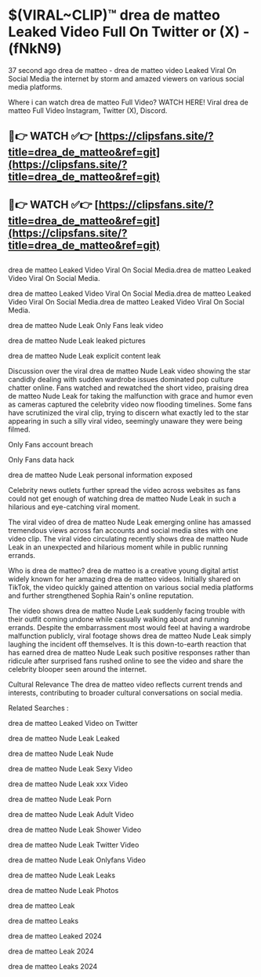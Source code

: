# $(VIRAL~CLIP)™ drea de matteo Leaked Video Full On Twitter or (X) -(fNkN9)
37 second ago drea de matteo - drea de matteo video Leaked Viral On Social Media the internet by storm and amazed viewers on various social media platforms.

Where i can watch drea de matteo Full Video? WATCH HERE! Viral drea de matteo Full Video Instagram, Twitter (X), Discord.

## 🔴👉 WATCH ✅👉 [https://clipsfans.site/?title=drea_de_matteo&ref=git](https://clipsfans.site/?title=drea_de_matteo&ref=git)
## 🔴👉 WATCH ✅👉 [https://clipsfans.site/?title=drea_de_matteo&ref=git](https://clipsfans.site/?title=drea_de_matteo&ref=git)
##
drea de matteo Leaked Video Viral On Social Media.drea de matteo Leaked Video Viral On Social Media.

drea de matteo Leaked Video Viral On Social Media.drea de matteo Leaked Video Viral On Social Media.drea de matteo Leaked Video Viral On Social Media.

drea de matteo Nude Leak Only Fans leak video

drea de matteo Nude Leak leaked pictures

drea de matteo Nude Leak explicit content leak

Discussion over the viral drea de matteo Nude Leak video showing the star candidly dealing with sudden wardrobe issues dominated pop culture chatter online. Fans watched and rewatched the short video, praising drea de matteo Nude Leak for taking the malfunction with grace and humor even as cameras captured the celebrity video now flooding timelines. Some fans have scrutinized the viral clip, trying to discern what exactly led to the star appearing in such a silly viral video, seemingly unaware they were being filmed.


Only Fans account breach

Only Fans data hack

drea de matteo Nude Leak personal information exposed

Celebrity news outlets further spread the video across websites as fans could not get enough of watching drea de matteo Nude Leak in such a hilarious and eye-catching viral moment.


The viral video of drea de matteo Nude Leak emerging online has amassed tremendous views across fan accounts and social media sites with one video clip. The viral video circulating recently shows drea de matteo Nude Leak in an unexpected and hilarious moment while in public running errands.


Who is drea de matteo? drea de matteo is a creative young digital artist widely known for her amazing drea de matteo videos. Initially shared on TikTok, the video quickly gained attention on various social media platforms and further strengthened Sophia Rain's online reputation.

The video shows drea de matteo Nude Leak suddenly facing trouble with their outfit coming undone while casually walking about and running errands. Despite the embarrassment most would feel at having a wardrobe malfunction publicly, viral footage shows drea de matteo Nude Leak simply laughing the incident off themselves. It is this down-to-earth reaction that has earned drea de matteo Nude Leak such positive responses rather than ridicule after surprised fans rushed online to see the video and share the celebrity blooper seen around the internet.

Cultural Relevance The drea de matteo video reflects current trends and interests, contributing to broader cultural conversations on social media.

Related Searches :

drea de matteo Leaked Video on Twitter

drea de matteo Nude Leak Leaked

drea de matteo Nude Leak Nude

drea de matteo Nude Leak Sexy Video

drea de matteo Nude Leak xxx Video

drea de matteo Nude Leak Porn

drea de matteo Nude Leak Adult Video

drea de matteo Nude Leak Shower Video

drea de matteo Nude Leak Twitter Video

drea de matteo Nude Leak Onlyfans Video

drea de matteo Nude Leak Leaks

drea de matteo Nude Leak Photos

drea de matteo Leak

drea de matteo Leaks

drea de matteo Leaked 2024

drea de matteo Leak 2024

drea de matteo Leaks 2024
